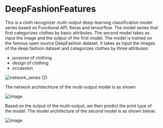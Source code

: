 # DeepFashionFeatures
This is a cloth recognizer multi-output deep-learning classification model series based on Functional API, Keras and tensorflow. The model series that first categorizes clothes by basic attributes. The second model takes as input the image and the output of the first model. The model is trained on the famous open source DeepFashion dataset. It takes as input the images of the deep fashion dataset and categorizes clothes by three attributes:
- purpose of clothing
- design of clothing
- occassion

![network_series (2)](https://user-images.githubusercontent.com/51826271/187241745-de79203b-983b-4a68-b291-38554db71e2a.png)

The network architechture of the multi-output model is as shown:

![image](https://user-images.githubusercontent.com/51826271/184906016-e7a142bc-a559-48a4-ad03-af85937eb0fe.png)

Based on the output of the multi-output, we then predict the print type of the model. The model architecture of the second model is as shown below:

![image](https://user-images.githubusercontent.com/51826271/185932856-2b91e1ff-54e8-4420-a4b4-c51f19a5ed41.png)
